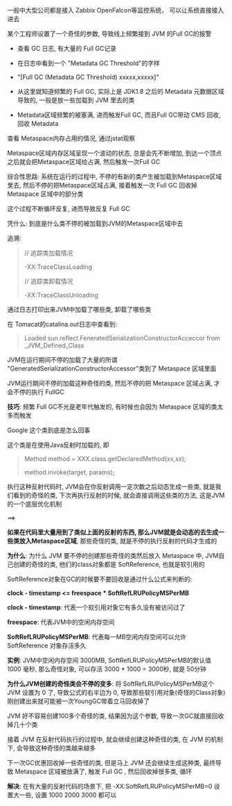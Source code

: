 一般中大型公司都是接入 Zabbix  OpenFalcon等监控系统， 可以让系统直接接入进去

某个工程师设置了一个奇怪的参数, 导致线上频繁接到 JVM 的Full GC的报警

- 查看 GC 日志, 有大量的 Full GC记录

- 在日志中看到一个 "Metadata GC Threshold"的字样

- "[Full GC (Metadata GC Threshold) xxxxx,xxxxx]"

- 从这里就知道频繁的 Full GC, 实际上是 JDK1.8 之后的 Metadata 元数据区域导致的, 一般是放一些加载到 JVM 里去的类

- Metadata区域频繁的被塞满, 进而触发Full GC, 而且Full GC带动 CMS 回收, 回收 Metadata

查看 Metaspace内存占用的情况, 通过jstat观察

Metaspace区域内存区域呈现一个波动的状态, 总是会先不断增加, 到达一个顶点之后就会把Metaspace区域给占满, 然后触发一次Full GC



综合性思路: 系统在运行的过程中, 不停的有新的类产生被加载到Metaspace区域里去, 然后不停的把Metaspace区域占满, 接着触发一次 Full GC 回收掉 Metaspace 区域中的部分类 

这个过程不断循环反复, 进而导致反复 Full GC 



凭什么: 到底是什么类不停的被加载到JVM的Metaspace区域中去

追溯: 

> // 追踪类加载情况
>
> -XX:TraceClassLoading
>
> // 追踪类卸载情况
>
> -XX:TraceClassUnloading

通过日志打印出来JVM中加载了哪些类, 卸载了哪些类

在 Tomacat的catalina.out日志中查看到:

> Loaded sun.reflect.FeneratedSerializationConstructorAcceccor from _JVM_Defined_Class

JVM在运行期间不停的加载了大量的所谓 "GeneratedSerializationConstructorAccessor"类到了 Metaspace 区域里面

JVM运行期间不停的加载这种奇怪的类, 然后不停的把 Metaspace 区域占满, 才会不停的执行 FullGC

**技巧**: 频繁 Full GC不光是老年代触发的, 有时候也会因为 Metaspace 区域的类太多而触发

Google 这个类到底是怎么回事

这个类是在使用Java反射时加载的, 即

> Method method = XXX.class.getDeclaredMethod(xx,xx);
>
> method.invoke(target, params);

执行这种反射代码时, JVM会在你反射调用一定次数之后动态生成一些类, 就是我们看到的奇怪的类, 下次再执行反射的时候, 就会直接调用这些类的方法, 这是JVM的一个底层优化机制

 ==> 

**如果在代码里大量用到了类似上面的反射的东西, 那么JVM就是会动态的去生成一些类放入Metaspace区域**, 那些奇怪的类, 就是不停的执行反射的代码才生成的

**为什么**: 为什么 JVM 要不停的创建那些奇怪的类然后放入 Metaspace 中, JVM自己创建的奇怪的类, 他们的class对象都是 SoftReference, 也就是软引用的

SoftReference对象在GC的时候要不要回收是通过什么公式来判断的:

**clock - timestamp <= freespace * SoftRefLRUPolicyMSPerMB**

**clock - timestamp**: 代表一个软引用对象它有多久没有被访问过了

**freespace**: 代表JVM中的空闲内存空间

**SoftRefLRUPolicyMSPerMB**: 代表每一MB空闲内存空间可以允许 SoftReference 对象存活多久

**实例**: JVM中空闲内存空间 3000MB, SoftRefLRUPolicyMSPerMB的默认值 1000 毫秒, 那么奇怪对象, 可以存活 3000 * 1000 = 3000秒, 就是 50分钟

**为什么JVM创建的奇怪类会不停的变多**: 将 SoftRefLRUPolicyMSPerMB这个 JVM 设置为 0 了, 导致公式的右半边为 0, 导致那些软引用对象(奇怪的Class对象)刚创建出来就可能被一次YoungGC带着立马回收掉了

JVM 好不容易创建100多个奇怪的类, 结果因为这个参数, 导致一次GC就直接回收掉几十个类

接着 JVM 在反射代码执行的过程中, 就会继续创建这种奇怪的类, 在 JVM 的机制下, 会导致这种奇怪的类越来越多

下一次GC优惠回收掉一些奇怪的类, 但是马上 JVM 还会继续生成这种类, 最终导致 Metaspace 区域被放满了, 触发 Full GC , 然后回收掉很多类, 循环

**解决**: 在有大量的反射代码的场景下, 把 -XX:SoftRefLRUPolicyMSPerMB=0 设置大一些, 设置 1000 2000 3000 都可以

